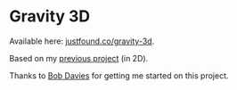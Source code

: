 # Gravity 3D

Available here: [justfound.co/gravity-3d](http://justfound.co/gravity-3d).

Based on my [previous project](http://justfound.co/gravity) (in 2D).

Thanks to [Bob Davies](https://github.com/bobbigmac) for getting me started on this project.
